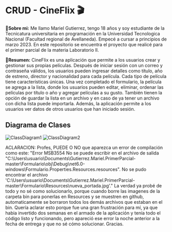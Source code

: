 # CRUD - CineFlix :clapper:

:pushpin:**Sobre mi:** Me llamo Mariel Gutierrez, tengo 18 años y soy estudiante de la Tecnicatura universitaria en programación en la Universidad Tecnologica Nacional (Facultad regional de Avellaneda). Empecé a cursar a principios de marzo 2023. En este repositorio se encuentra el proyecto que realicé para el primer parcial de la materia Laboratorio II.

:pushpin:**Resumen:** CineFlix es una aplicación que permite a los usuarios crear y gestionar sus propias películas. Después de iniciar sesión con un correo y contraseña válidos, los usuarios pueden ingresar detalles como título, año de estreno, director y nacionalidad para cada película. Cada tipo de película tiene características únicas. Una vez completado el formulario, la película se agrega a la lista, donde los usuarios pueden editar, eliminar, ordenar las películas por título o año y agregar películas a su gusto. También tienen la opción de guardar la lista en un archivo y en caso de ya tener un archivo con dicha lista puede importarla. Además, la aplicación permite a los usuarios ver datos de otros usuarios que han iniciado sesión.

## Diagrama de Clases

![ClassDiagram1](https://github.com/marielgutierrez/Gutierrez.Mariel.PrimerParcial/assets/123014715/b6388a12-1b3a-4876-b3a0-50e0042b7342)
![ClassDiagram2](https://github.com/marielgutierrez/Gutierrez.Mariel.PrimerParcial/assets/123014715/eeb9f3d1-cc38-457b-ae03-5cb0971da068)

ACLARACION: Profes, PUEDE O NO que aparezca un error de compilación como este:
"Error	MSB3554	No se puede escribir en el archivo de salida "C:\Users\usuario\Documents\Gutierrez.Mariel.PrimerParcial-master\Formulario\obj\Debug\net6.0-windows\Formulario.Properties.Resources.resources". No se pudo encontrar el archivo 'C:\Users\usuario\Documents\Gutierrez.Mariel.PrimerParcial-master\Formulario\Resources\nueva_portada.jpg'."
La verdad ya probé de todo y no sé como solucionarlo, porque cuando borre las imagenes de la carpeta bin para ponerlas en Resources y se muestren en github, automaticamente se borraron todos los demás archivos que estaban en el bin. Quería aclarar esto porque fue una gran frustración para mí, ya que habia invertido dos semanas en el armado de la aplicación y tenía todo el código listo y funcionando, pero apareció ese error la noche anterior a la fecha de entrega y que no sé cómo solucionar. Gracias.

